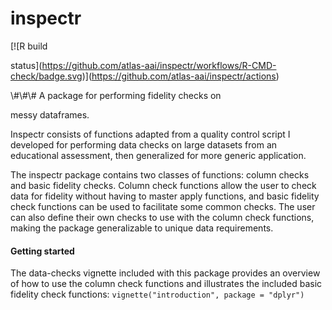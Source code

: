 <!-- README.md is generated from README.Rmd. Please edit that file -->

inspectr
========

<!-- badges: start --> [![R build
status](https://github.com/atlas-aai/inspectr/workflows/R-CMD-check/badge.svg)](https://github.com/atlas-aai/inspectr/actions)
<!-- badges: end --> \#\#\# A package for performing fidelity checks on
messy dataframes.

Inspectr consists of functions adapted from a quality control script I
developed for performing data checks on large datasets from an
educational assessment, then generalized for more generic application.

The inspectr package contains two classes of functions: column checks
and basic fidelity checks. Column check functions allow the user to
check data for fidelity without having to master apply functions, and
basic fidelity check functions can be used to facilitate some common
checks. The user can also define their own checks to use with the column
check functions, making the package generalizable to unique data
requirements.

#### Getting started

The data-checks vignette included with this package provides an overview
of how to use the column check functions and illustrates the included
basic fidelity check functions:
`vignette("introduction", package = "dplyr")`
